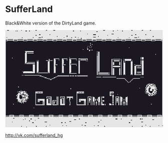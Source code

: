 # SufferLand
Black&amp;White version of the DirtyLand game.

![SufferLand logo!](https://github.com/HGRussian/SufferLand/blob/master/logo.png?raw=true)

<http://vk.com/sufferland_hg>
